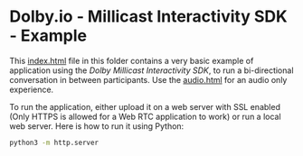 # Dolby.io - Millicast Interactivity SDK - Example

This [index.html](index.html) file in this folder contains a very basic example of application using the _Dolby Millicast Interactivity SDK_, to run a bi-directional conversation in between participants. Use the [audio.html](audio.html) for an audio only experience.

To run the application, either upload it on a web server with SSL enabled (Only HTTPS is allowed for a Web RTC application to work) or run a local web server. Here is how to run it using Python:

```bash
python3 -m http.server
```

